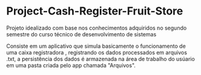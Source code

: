 # Project-Cash-Register-Fruit-Store

Projeto idealizado com base nos conhecimentos adquiridos no segundo semestre do curso técnico de desenvolvimento de sistemas

Consiste em um aplicativo que simula basicamente o funcionamento de uma caixa registradora , registrando os dados processados em arquivos .txt, a persistência dos dados é armazenada na área de trabalho do usúario em uma pasta criada pelo app chamada "Arquivos".  
